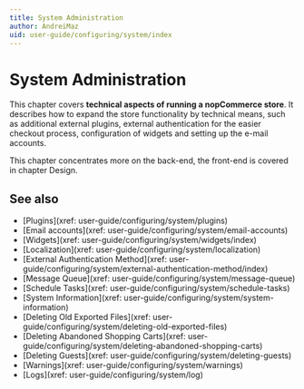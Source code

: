```yaml
---
title: System Administration
author: AndreiMaz
uid: user-guide/configuring/system/index
---
```

# System Administration

This chapter covers **technical aspects of running a nopCommerce store**. It describes how to expand the store functionality by technical means, such as additional external plugins, external authentication for the easier checkout process, configuration of widgets and setting up the e-mail accounts.  

This chapter concentrates more on the back-end, the front-end is covered in chapter Design.

## See also

* [Plugins](xref: user-guide/configuring/system/plugins)
* [Email accounts](xref: user-guide/configuring/system/email-accounts)
* [Widgets](xref: user-guide/configuring/system/widgets/index)
* [Localization](xref: user-guide/configuring/system/localization)
* [External Authentication Method](xref: user-guide/configuring/system/external-authentication-method/index)
* [Message Queue](xref: user-guide/configuring/system/message-queue)
* [Schedule Tasks](xref: user-guide/configuring/system/schedule-tasks)
* [System Information](xref: user-guide/configuring/system/system-information)
* [Deleting Old Exported Files](xref: user-guide/configuring/system/deleting-old-exported-files)
* [Deleting Abandoned Shopping Carts](xref: user-guide/configuring/system/deleting-abandoned-shopping-carts)
* [Deleting Guests](xref: user-guide/configuring/system/deleting-guests)
* [Warnings](xref: user-guide/configuring/system/warnings)
* [Logs](xref: user-guide/configuring/system/log)
